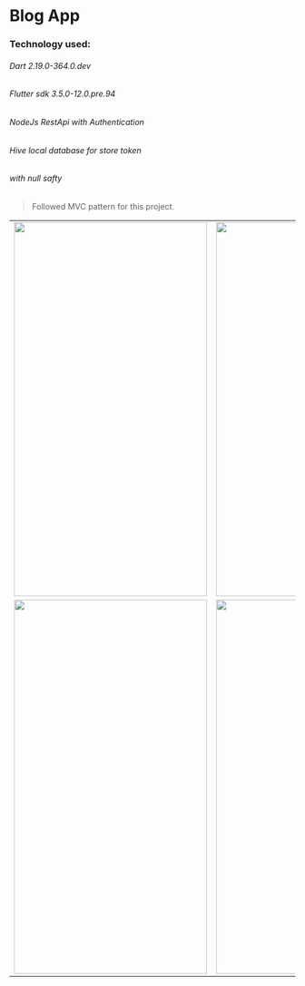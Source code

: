 # Blog App
<h3> Technology used: </h3>
         <h6>Dart 2.19.0-364.0.dev </h6> 
         <h6> Flutter sdk 3.5.0-12.0.pre.94</h6>
          <h6>NodeJs RestApi with Authentication</h6>
         <h6> Hive local database for store token </h6>
         <h6> with null safty</h6>
         

 > Followed MVC pattern for this project.

 
<table>
<tr>
<td> 
<img src="https://user-images.githubusercontent.com/90932124/200584014-b09ca9bc-5bec-4346-9074-90d400951acb.png" width="340" height="660"/>
</td>
<td><img src="https://user-images.githubusercontent.com/90932124/200584054-a43e03b4-6d98-4786-b98a-80c22263913f.png"  width="340" height="660"/></td>
</tr>
<tr>
<td><img src="https://user-images.githubusercontent.com/90932124/200584092-eeb5306a-241f-4f5b-b715-dbed2a77762a.png"  width="340" height="660"/></td>
<td><img src="https://user-images.githubusercontent.com/90932124/200584112-0afd0524-04cb-4e9a-9958-5699f9dda5a8.png"  width="340" height="660"/></td>
</tr>
</table>
